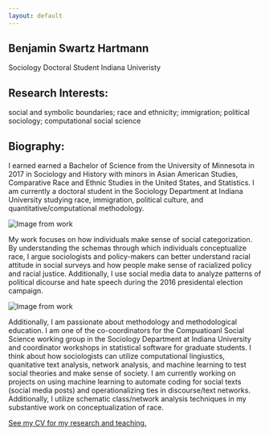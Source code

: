 ```yaml
---
layout: default
---
```

Benjamin Swartz Hartmann
---
Sociology
Doctoral Student
Indiana Univeristy 

Research Interests:
---
social and symbolic boundaries; race and ethnicity; immigration; political sociology; computational social science

Biography:
---

I earned earned a Bachelor of Science from the University of Minnesota in 2017 in Sociology and History with minors in Asian American Studies, Comparative Race and Ethnic Studies in the United States, and Statistics. I am currently a doctoral student in the Sociology Department at Indiana University studying race, immigration, political culture, and quantitative/computational methodology.

![Image from work](https://hartmannbs.github.io/sociology/images/kernel_diff.png)

My work focuses on how individuals make sense of social categorization. By understanding the schemas through which individuals conceptualize race, I argue sociologists and policy-makers can better understand racial attitude in social surveys and how people make sense of racialized policy and racial justice. Additionally, I use social media data to analyze patterns of political dicourse and hate speech during the 2016 presidental election campaign.

![Image from work](https://hartmannbs.github.io/sociology/images/cand_real.jpeg)

Additionally, I am passionate about methodology and methodological education. I am one of the co-coordinators for the Compuatioanl Social Science working group in the Sociology Department at Indiana University and coordinator workshops in statistical software for graduate students. I think about how sociologists can utilize computational lingiustics, quanitative text analysis, network analysis, and machine learning to test social theories and make sense of society. I am currently working on projects on using machine learning to automate coding for social texts (social media posts) and operationalizing ties in discourse/text networks. Additionally, I utilize schematic class/network analysis techniques in my substantive work on conceptualization of race.

[See my CV for my research and teaching.](link)



